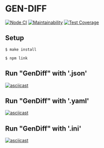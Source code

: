 # GEN-DIFF

[![Node CI](https://github.com/RD1878/hexlet_project_2/workflows/Node%20CI/badge.svg)](https://github.com/RD1878/hexlet_project_2/actions)
[![Maintainability](https://api.codeclimate.com/v1/badges/4216fcd05bcd4a17c1b0/maintainability)](https://codeclimate.com/github/RD1878/hexlet_project_2/maintainability)
[![Test Coverage](https://api.codeclimate.com/v1/badges/4216fcd05bcd4a17c1b0/test_coverage)](https://codeclimate.com/github/RD1878/hexlet_project_2/test_coverage)


## Setup

```
$ make install
```

```
$ npm link
```
## Run "GenDiff" with '.json'

[![asciicast](https://asciinema.org/a/II22w5oJC7dg3u78nNCYDS2ts.svg)](https://asciinema.org/a/II22w5oJC7dg3u78nNCYDS2ts)

## Run "GenDiff" with '.yaml'

[![asciicast](https://asciinema.org/a/D0SdQjwm7TUItuCxULVRq0oK5.svg)](https://asciinema.org/a/D0SdQjwm7TUItuCxULVRq0oK5)

## Run "GenDiff" with '.ini'

[![asciicast](https://asciinema.org/a/oKQkXKgoaMYRWKKA2AKe6zHyB.svg)](https://asciinema.org/a/oKQkXKgoaMYRWKKA2AKe6zHyB)
